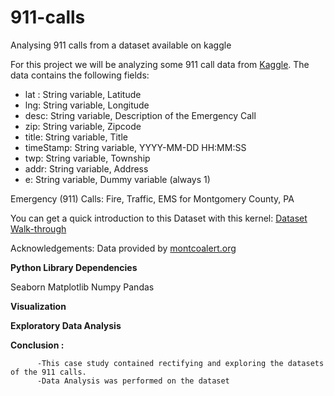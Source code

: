 # 911-calls
Analysing 911 calls from a dataset available on kaggle

For this project we will be analyzing some 911 call data from [Kaggle](https://www.kaggle.com/mchirico/montcoalert). 
The data contains the following fields:

* lat : String variable, Latitude
* lng: String variable, Longitude
* desc: String variable, Description of the Emergency Call
* zip: String variable, Zipcode
* title: String variable, Title
* timeStamp: String variable, YYYY-MM-DD HH:MM:SS
* twp: String variable, Township
* addr: String variable, Address
* e: String variable, Dummy variable (always 1)


Emergency (911) Calls: Fire, Traffic, EMS for Montgomery County, PA

You can get a quick introduction to this Dataset with this kernel: [Dataset Walk-through](https://www.kaggle.com/mchirico/dataset-walk-through-911)

Acknowledgements: Data provided by [montcoalert.org](montcoalert.org)



**Python Library Dependencies**

Seaborn
Matplotlib
Numpy
Pandas


**Visualization**

**Exploratory Data Analysis**





**Conclusion :**
  
          -This case study contained rectifying and exploring the datasets of the 911 calls.
          -Data Analysis was performed on the dataset
  
